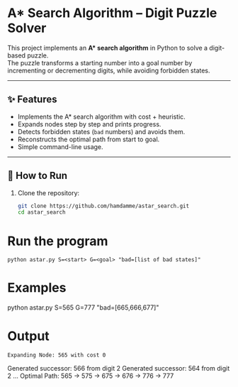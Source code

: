 # A* Search Algorithm – Digit Puzzle Solver

This project implements an **A\* search algorithm** in Python to solve a digit-based puzzle.  
The puzzle transforms a starting number into a goal number by incrementing or decrementing digits, while avoiding forbidden states.

---

## ✨ Features
- Implements the A* search algorithm with cost + heuristic.
- Expands nodes step by step and prints progress.
- Detects forbidden states (`bad` numbers) and avoids them.
- Reconstructs the optimal path from start to goal.
- Simple command-line usage.

---

## 🚀 How to Run

1. Clone the repository:
   ```bash
   git clone https://github.com/hamdamme/astar_search.git
   cd astar_search

# Run the program
    python astar.py S=<start> G=<goal> "bad=[list of bad states]"

# Examples
   python astar.py S=565 G=777 "bad=[665,666,677]"
 # Output 
    Expanding Node: 565 with cost 0
  Generated successor: 566 from digit 2
  Generated successor: 564 from digit 2
  ...
Optimal Path: 565 -> 575 -> 675 -> 676 -> 776 -> 777
